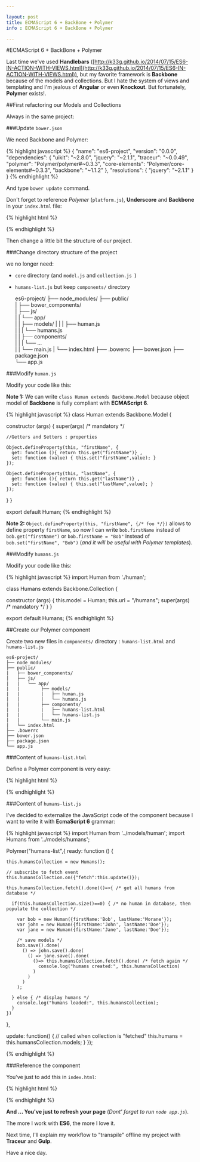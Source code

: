 ```yaml
---

layout: post
title: ECMAScript 6 + BackBone + Polymer
info : ECMAScript 6 + BackBone + Polymer

---
```


#ECMAScript 6 + BackBone + Polymer

Last time we've used **Handlebars** ([http://k33g.github.io/2014/07/15/ES6-IN-ACTION-WITH-VIEWS.html](http://k33g.github.io/2014/07/15/ES6-IN-ACTION-WITH-VIEWS.html)), but my favorite framework is **Backbone** because of the models and collections. But I hate the system of views and templating and I'm jealous of **Angular** or even **Knockout**. But fortunately, **Polymer** exists!.

##First refactoring our Models and Collections

Always in the same project:

###Update `bower.json`

We need Backbone and Polymer:

{% highlight javascript %}
{
  "name": "es6-project",
  "version": "0.0.0",
  "dependencies": {
    "uikit": "~2.8.0",
    "jquery": "~2.1.1",
    "traceur": "~0.0.49",
    "polymer": "Polymer/polymer#~0.3.3",
    "core-elements": "Polymer/core-elements#~0.3.3",
    "backbone": "~1.1.2"
  },
  "resolutions": {
    "jquery": "~2.1.1"
  }
}
{% endhighlight %}

And type `bower update` command.

Don't forget to reference *Polymer* (`platform.js`), **Underscore** and **Backbone** in your `index.html` file:

{% highlight html %}
<!-- 1. Load platform.js for polyfill support. -->
<script src="bower_components/platform/platform.js"></script>

<script src="bower_components/jquery/dist/jquery.min.js"></script>
<script src="bower_components/underscore/underscore.js"></script>
<script src="bower_components/backbone/backbone.js"></script>
<script src="bower_components/traceur/traceur.js"></script>
{% endhighlight %}

Then change a little bit the structure of our project.

###Change directory structure of the project

we no longer need:

- `core` directory (and `model.js` and `collection.js `)
- `humans-list.js` but keep `components/` directory


    es6-project/
    ├── node_modules/
    ├── public/   
    |   ├── bower_components/  
    |   ├── js/          
    |   |   └── app/  
    |   |        ├── models/
    |   |        |   ├── human.js    
    |   |        |   └── humans.js  
    |   |        ├── components/    
    |   |        |   └── ...    
    |   |        └── main.js
    |   └── index.html
    ├── .bowerrc
    ├── bower.json
    ├── package.json    
    └── app.js

###Modify `human.js`

Modify your code like this:

**Note 1:** We can write `class Human extends Backbone.Model` because object model of **Backbone** is fully compliant with **ECMAScript 6**.

{% highlight javascript %}
class Human extends Backbone.Model {

  constructor (args) {
    super(args) /* mandatory */

    //Getters and Setters : properties
    
    Object.defineProperty(this, "firstName", {
      get: function (){ return this.get("firstName")} ,
      set: function (value) { this.set("firstName",value); }
    });

    Object.defineProperty(this, "lastName", {
      get: function (){ return this.get("lastName")} ,
      set: function (value) { this.set("lastName",value); }
    });

  }
}

export default Human;
{% endhighlight %}

**Note 2:** `Object.defineProperty(this, "firstName", {/* foo */})` allows to define property `firstName`, so now I can write `bob.firstName` instead of `bob.get("firstName")` or `bob.firstName = "Bob"` instead of `bob.set("firstName", "Bob")` (*and it will be useful with Polymer templates*).


###Modify `humans.js`

Modify your code like this:

{% highlight javascript %}
import Human from './human';

class Humans extends Backbone.Collection {

  constructor (args) {
    this.model = Human;
    this.url = "/humans";
    super(args) /* mandatory */
  }
}

export default Humans;
{% endhighlight %}

##Create our Polymer component

Create two new files in `components/` directory : `humans-list.html` and `humans-list.js`

    es6-project/
    ├── node_modules/
    ├── public/   
    |   ├── bower_components/  
    |   ├── js/          
    |   |   └── app/  
    |   |        ├── models/
    |   |        |   ├── human.js    
    |   |        |   └── humans.js  
    |   |        ├── components/    
    |   |        |   ├── humans-list.html    
    |   |        |   └── humans-list.js     
    |   |        └── main.js
    |   └── index.html
    ├── .bowerrc
    ├── bower.json
    ├── package.json    
    └── app.js

###Content of `humans-list.html`

Define a Polymer component is very easy:

{% highlight html %}
<link rel="import" href="../../../bower_components/polymer/polymer.html">

<polymer-element name="humans-list">
  <template>
    <ul>
      <template repeat="{% raw %}{{humans}}{% endraw %}">
        <li>{% raw %}{{firstName}}{% endraw %} {% raw %}{{lastName}}{% endraw %}</li>
      </template>
    </ul>
  </template>

  <script>
    /* Load ES6 script */
    System.import('../../js/app/components/humans-list');

    /* ok this part is weird, there is probably something to do about the path*/
  </script>

</polymer-element>
{% endhighlight %}

###Content of `humans-list.js`

I've decided to externalize the JavaScript code of the component because I want to write it with **EcmaScript 6** grammar:

{% highlight javascript %}
import Human from '../models/human';
import Humans from '../models/humans';

Polymer("humans-list",{
  ready: function () {

    this.humansCollection = new Humans();

    // subscribe to fetch event
    this.humansCollection.on({"fetch":this.update()});

    this.humansCollection.fetch().done(()=>{ /* get all humans from database */

      if(this.humansCollection.size()==0) { /* no human in database, then populate the collection */

        var bob = new Human({firstName:'Bob', lastName:'Morane'});
        var john = new Human({firstName:'John', lastName:'Doe'});
        var jane = new Human({firstName:'Jane', lastName:'Doe'});

        /* save models */
        bob.save().done(
          () => john.save().done(
            () => jane.save().done(
              ()=> this.humansCollection.fetch().done( /* fetch again */
                console.log("humans created:", this.humansCollection)
              )
            )
          )
        );

      } else { /* display humans */
        console.log("humans loaded:", this.humansCollection);
      }
    })
  },

  update: function() { // called when collection is "fetched"
    this.humans = this.humansCollection.models;
  }
});

{% endhighlight %}

###Reference the component

You've just to add this in `index.html`:

{% highlight html %}
<link rel="import" href="js/app/components/humans-list.html">
{% endhighlight %}

**And ... You've just to refresh your page** (*Dont' forget to run `node app.js`*).

The more I work with **ES6**, the more I love it.

Next time, I'll explain my workflow to "transpile" offline my project with **Traceur** and **Gulp**. 

Have a nice day.

